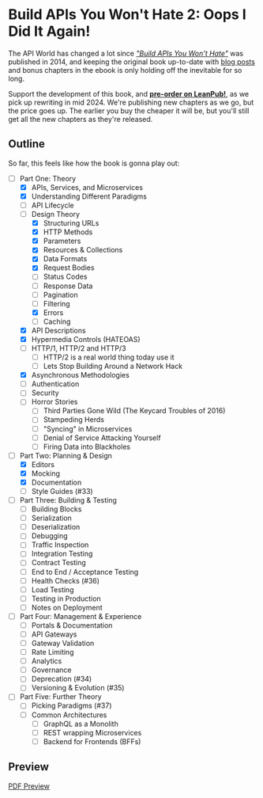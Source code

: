 # Build APIs You Won't Hate 2: Oops I Did It Again!

The API World has changed a lot since _["Build APIs You Won't Hate"](https://apisyouwonthate.com/books/build-apis-you-wont-hate/)_ was published in 2014, and keeping the original book up-to-date with [blog posts](https://apisyouwonthate.com/blog) and bonus chapters in the ebook is only holding off the inevitable for so long.

Support the development of this book, and [**pre-order on LeanPub!**](https://leanpub.com/build-apis-you-wont-hate-2/), as we pick up rewriting in mid 2024. We're publishing new chapters as we go, but the price goes up. The earlier you buy the cheaper it will be, but you'll still get all the new chapters as they're released.

## Outline

So far, this feels like how the book is gonna play out:

- [ ] Part One: Theory
  - [x] APIs, Services, and Microservices
  - [x] Understanding Different Paradigms
  - [ ] API Lifecycle
  - [ ] Design Theory
    - [x] Structuring URLs
    - [x] HTTP Methods
    - [x] Parameters
    - [x] Resources & Collections
    - [x] Data Formats
    - [x] Request Bodies
    - [ ] Status Codes
    - [ ] Response Data
    - [ ] Pagination
    - [ ] Filtering
    - [x] Errors
    - [ ] Caching
  - [x] API Descriptions
  - [x] Hypermedia Controls (HATEOAS)
  - [ ] HTTP/1, HTTP/2 and HTTP/3
    - [ ] HTTP/2 is a real world thing today use it
    - [ ] Lets Stop Building Around a Network Hack
  - [x] Asynchronous Methodologies
  - [ ] Authentication
  - [ ] Security
  - [ ] Horror Stories
    - [ ] Third Parties Gone Wild (The Keycard Troubles of 2016)
    - [ ] Stampeding Herds
    - [ ] "Syncing" in Microservices
    - [ ] Denial of Service Attacking Yourself
    - [ ] Firing Data into Blackholes

- [ ] Part Two: Planning & Design
  - [x] Editors
  - [x] Mocking
  - [x] Documentation
  - [ ] Style Guides (#33)

- [ ] Part Three: Building & Testing
  - [ ] Building Blocks
  - [ ] Serialization
  - [ ] Deserialization
  - [ ] Debugging
  - [ ] Traffic Inspection
  - [ ] Integration Testing
  - [ ] Contract Testing
  - [ ] End to End / Acceptance Testing
  - [ ] Health Checks (#36)
  - [ ] Load Testing
  - [ ] Testing in Production
  - [ ] Notes on Deployment

- [ ] Part Four: Management & Experience
  - [ ] Portals & Documentation
  - [ ] API Gateways
  - [ ] Gateway Validation
  - [ ] Rate Limiting
  - [ ] Analytics
  - [ ] Governance
  - [ ] Deprecation (#34)
  - [ ] Versioning & Evolution (#35)

- [ ] Part Five: Further Theory
  - [ ] Picking Paradigms (#37)
  - [ ] Common Architectures
    - [ ] GraphQL as a Monolith
    - [ ] REST wrapping Microservices
    - [ ] Backend for Frontends (BFFs)

## Preview

[PDF Preview](https://github.com/apisyouwonthate/book-build-apis-2/raw/master/generated/book.pdf)

